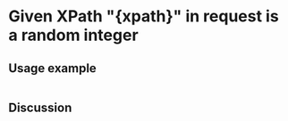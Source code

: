 
Given XPath "{xpath}" in request is a random integer
=============================================================================================================

Usage example
-------------

```
```

Discussion
----------
